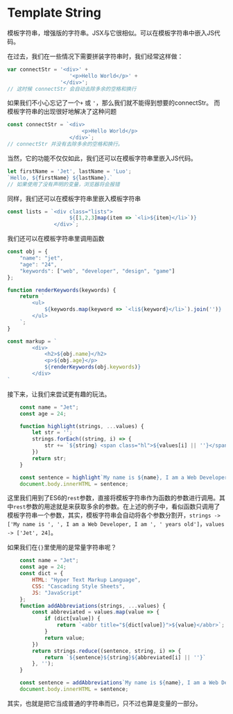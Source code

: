 # Template String

模板字符串，增强版的字符串。JSX与它很相似。可以在模板字符串中嵌入JS代码。

在过去，我们在一些情况下需要拼装字符串时，我们经常这样做：
```js
var connectStr = '<div>' +
                    '<p>Hello World</p>' + 
                 '</div>';
// 这时候 connectStr 会自动去除多余的空格和换行
```
如果我们不小心忘记了一个`+` 或 `'`，那么我们就不能得到想要的connectStr。
而模板字符串的出现很好地解决了这种问题
```js
const connectStr = `<div>
                        <p>Hello World</p>
                    </div>`;
// connectStr 并没有去除多余的空格和换行。
```

当然，它的功能不仅仅如此，我们还可以在模板字符串里嵌入JS代码。
```js
let firstName = 'Jet', lastName = 'Luo';
`Hello, ${firstName} ${lastName}.`
// 如果使用了没有声明的变量，浏览器将会报错
```

同样，我们还可以在模板字符串里嵌入模板字符串
```js
const lists = `<div class="lists">
                    ${[1,2,3]map(item => `<li>${item}</li>`)}
               </div>`;
```

我们还可以在模板字符串里调用函数
```js
const obj = {
    "name": "jet",
    "age": "24",
    "keywords": ["web", "developer", "design", "game"]
};

function renderKeywords(keywords) {
    return `
        <ul>
            ${keywords.map(keyword => `<li${keyword}</li>`).join('')}
        </ul>
    `;
}

const markup = `
        <div>
            <h2>${obj.name}</h2>
            <p>${obj.age}</p>
            ${renderKeywords(obj.keywords)}
        </div>
`
```

接下来，让我们来尝试更有趣的玩法。
```js
    const name = "Jet";
    const age = 24;

    function highlight(strings, ...values) {
        let str = '';
        strings.forEach((string, i) => {
            str += `${string} <span class="hl">${values[i] || ''}</span>`;
        })
        return str;
    }

    const sentence = highlight`My name is ${name}, I am a Web Developer, I am ${age} years old.`;
    document.body.innerHTML = sentence;
```
这里我们用到了ES6的`rest`参数，直接将模板字符串作为函数的参数进行调用。其中`rest`参数的用途就是来获取多余的参数。在上述的例子中，看似函数只调用了模板字符串一个参数，其实，模板字符串会自动将各个参数分割开，`strings -> ['My name is ', ', I am a Web Developer, I am ', ' years old']`，`values -> ['Jet', 24]`。

如果我们在`{}`里使用的是常量字符串呢？
```js
    const name = "Jet";
    const age = 24;
    const dict = {
        HTML: "Hyper Text Markup Language",
        CSS: "Cascading Style Sheets",
        JS: "JavaScript"
    };
    function addAbbreviations(strings, ...values) {
        const abbreviated = values.map(value => {
            if (dict[value]) {
                return `<abbr title="${dict[value]}">${value}</abbr>`;
            }
            return value;
        })
        return strings.reduce((sentence, string, i) => {
            return `${sentence}${string}${abbreviated[i] || ''}`
        }, '');
    }

    const sentence = addAbbreviations`My name is ${name}, I am a Web Developer, I am ${age} years old.  I love ${'HTML'}, ${'CSS'}, ${'JS'}.`;
    document.body.innerHTML = sentence;
```
其实，也就是把它当成普通的字符串而已，只不过也算是变量的一部分。